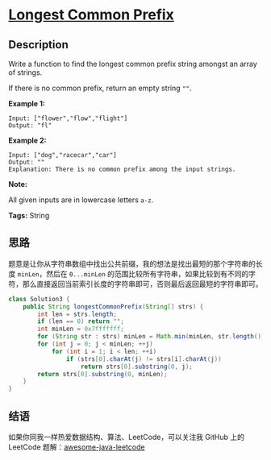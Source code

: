 # [Longest Common Prefix][title]

## Description

Write a function to find the longest common prefix string amongst an array of strings.

If there is no common prefix, return an empty string `""`.

**Example 1:**

```
Input: ["flower","flow","flight"]
Output: "fl"
```

**Example 2:**

```
Input: ["dog","racecar","car"]
Output: ""
Explanation: There is no common prefix among the input strings.
```

**Note:**

All given inputs are in lowercase letters `a-z`.

**Tags:** String


## 思路

题意是让你从字符串数组中找出公共前缀，我的想法是找出最短的那个字符串的长度 `minLen`，然后在 `0...minLen` 的范围比较所有字符串，如果比较到有不同的字符，那么直接返回当前索引长度的字符串即可，否则最后返回最短的字符串即可。

```java
class Solution3 {
    public String longestCommonPrefix(String[] strs) {
        int len = strs.length;
        if (len == 0) return "";
        int minLen = 0x7fffffff;
        for (String str : strs) minLen = Math.min(minLen, str.length());
        for (int j = 0; j < minLen; ++j)
            for (int i = 1; i < len; ++i)
                if (strs[0].charAt(j) != strs[i].charAt(j))
                    return strs[0].substring(0, j);
        return strs[0].substring(0, minLen);
    }
}
```


## 结语

如果你同我一样热爱数据结构、算法、LeetCode，可以关注我 GitHub 上的 LeetCode 题解：[awesome-java-leetcode][ajl]



[title]: https://leetcode.com/problems/longest-common-prefix
[ajl]: https://github.com/Blankj/awesome-java-leetcode
